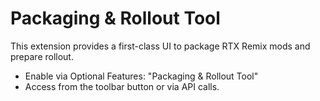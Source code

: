 # Packaging & Rollout Tool

This extension provides a first-class UI to package RTX Remix mods and prepare rollout.

- Enable via Optional Features: "Packaging & Rollout Tool"
- Access from the toolbar button or via API calls.